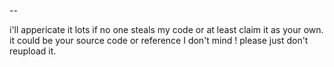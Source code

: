 --

i'll appericate it lots if no one steals my code or at least claim it as your own. it could be your source code or reference I don't mind ! please just don't reupload it. 
